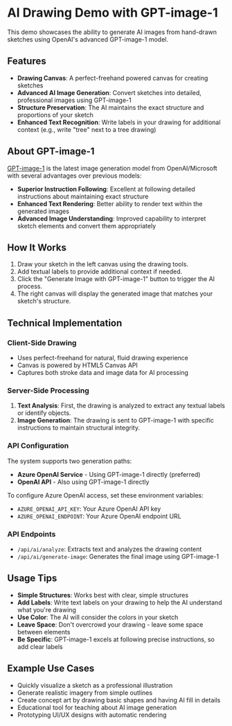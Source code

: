 # AI Drawing Demo with GPT-image-1

This demo showcases the ability to generate AI images from hand-drawn sketches using OpenAI's advanced GPT-image-1 model.

## Features

- **Drawing Canvas**: A perfect-freehand powered canvas for creating sketches
- **Advanced AI Image Generation**: Convert sketches into detailed, professional images using GPT-image-1
- **Structure Preservation**: The AI maintains the exact structure and proportions of your sketch
- **Enhanced Text Recognition**: Write labels in your drawing for additional context (e.g., write "tree" next to a tree drawing)

## About GPT-image-1

[GPT-image-1](https://azure.microsoft.com/en-us/blog/unveiling-gpt-image-1-rising-to-new-heights-with-image-generation-in-azure-ai-foundry/) is the latest image generation model from OpenAI/Microsoft with several advantages over previous models:

- **Superior Instruction Following**: Excellent at following detailed instructions about maintaining exact structure
- **Enhanced Text Rendering**: Better ability to render text within the generated images
- **Advanced Image Understanding**: Improved capability to interpret sketch elements and convert them appropriately

## How It Works

1. Draw your sketch in the left canvas using the drawing tools.
2. Add textual labels to provide additional context if needed.
3. Click the "Generate Image with GPT-image-1" button to trigger the AI process.
4. The right canvas will display the generated image that matches your sketch's structure.

## Technical Implementation

### Client-Side Drawing
- Uses perfect-freehand for natural, fluid drawing experience
- Canvas is powered by HTML5 Canvas API
- Captures both stroke data and image data for AI processing

### Server-Side Processing
1. **Text Analysis**: First, the drawing is analyzed to extract any textual labels or identify objects.
2. **Image Generation**: The drawing is sent to GPT-image-1 with specific instructions to maintain structural integrity.

### API Configuration
The system supports two generation paths:
- **Azure OpenAI Service** - Using GPT-image-1 directly (preferred)
- **OpenAI API** - Also using GPT-image-1 directly

To configure Azure OpenAI access, set these environment variables:
- `AZURE_OPENAI_API_KEY`: Your Azure OpenAI API key
- `AZURE_OPENAI_ENDPOINT`: Your Azure OpenAI endpoint URL

### API Endpoints
- `/api/ai/analyze`: Extracts text and analyzes the drawing content
- `/api/ai/generate-image`: Generates the final image using GPT-image-1

## Usage Tips

- **Simple Structures**: Works best with clear, simple structures
- **Add Labels**: Write text labels on your drawing to help the AI understand what you're drawing
- **Use Color**: The AI will consider the colors in your sketch
- **Leave Space**: Don't overcrowd your drawing - leave some space between elements
- **Be Specific**: GPT-image-1 excels at following precise instructions, so add clear labels

## Example Use Cases

- Quickly visualize a sketch as a professional illustration
- Generate realistic imagery from simple outlines
- Create concept art by drawing basic shapes and having AI fill in details
- Educational tool for teaching about AI image generation
- Prototyping UI/UX designs with automatic rendering